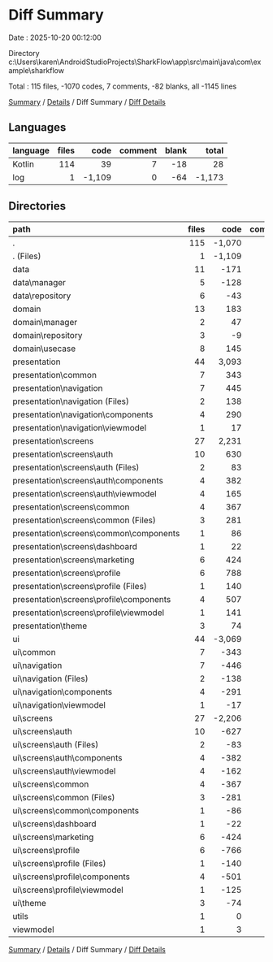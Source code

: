 # Diff Summary

Date : 2025-10-20 00:12:00

Directory c:\\Users\\karen\\AndroidStudioProjects\\SharkFlow\\app\\src\\main\\java\\com\\example\\sharkflow

Total : 115 files,  -1070 codes, 7 comments, -82 blanks, all -1145 lines

[Summary](results.md) / [Details](details.md) / Diff Summary / [Diff Details](diff-details.md)

## Languages
| language | files | code | comment | blank | total |
| :--- | ---: | ---: | ---: | ---: | ---: |
| Kotlin | 114 | 39 | 7 | -18 | 28 |
| log | 1 | -1,109 | 0 | -64 | -1,173 |

## Directories
| path | files | code | comment | blank | total |
| :--- | ---: | ---: | ---: | ---: | ---: |
| . | 115 | -1,070 | 7 | -82 | -1,145 |
| . (Files) | 1 | -1,109 | 0 | -64 | -1,173 |
| data | 11 | -171 | 1 | -45 | -215 |
| data\\manager | 5 | -128 | 0 | -33 | -161 |
| data\\repository | 6 | -43 | 1 | -12 | -54 |
| domain | 13 | 183 | 0 | 34 | 217 |
| domain\\manager | 2 | 47 | 0 | 10 | 57 |
| domain\\repository | 3 | -9 | 0 | -3 | -12 |
| domain\\usecase | 8 | 145 | 0 | 27 | 172 |
| presentation | 44 | 3,093 | 136 | 356 | 3,585 |
| presentation\\common | 7 | 343 | 74 | 46 | 463 |
| presentation\\navigation | 7 | 445 | 4 | 47 | 496 |
| presentation\\navigation (Files) | 2 | 138 | 2 | 10 | 150 |
| presentation\\navigation\\components | 4 | 290 | 2 | 32 | 324 |
| presentation\\navigation\\viewmodel | 1 | 17 | 0 | 5 | 22 |
| presentation\\screens | 27 | 2,231 | 7 | 244 | 2,482 |
| presentation\\screens\\auth | 10 | 630 | 6 | 90 | 726 |
| presentation\\screens\\auth (Files) | 2 | 83 | 0 | 13 | 96 |
| presentation\\screens\\auth\\components | 4 | 382 | 0 | 49 | 431 |
| presentation\\screens\\auth\\viewmodel | 4 | 165 | 6 | 28 | 199 |
| presentation\\screens\\common | 4 | 367 | 1 | 37 | 405 |
| presentation\\screens\\common (Files) | 3 | 281 | 0 | 29 | 310 |
| presentation\\screens\\common\\components | 1 | 86 | 1 | 8 | 95 |
| presentation\\screens\\dashboard | 1 | 22 | 0 | 4 | 26 |
| presentation\\screens\\marketing | 6 | 424 | 0 | 41 | 465 |
| presentation\\screens\\profile | 6 | 788 | 0 | 72 | 860 |
| presentation\\screens\\profile (Files) | 1 | 140 | 0 | 18 | 158 |
| presentation\\screens\\profile\\components | 4 | 507 | 0 | 37 | 544 |
| presentation\\screens\\profile\\viewmodel | 1 | 141 | 0 | 17 | 158 |
| presentation\\theme | 3 | 74 | 51 | 19 | 144 |
| ui | 44 | -3,069 | -130 | -362 | -3,561 |
| ui\\common | 7 | -343 | -74 | -46 | -463 |
| ui\\navigation | 7 | -446 | -4 | -51 | -501 |
| ui\\navigation (Files) | 2 | -138 | -2 | -12 | -152 |
| ui\\navigation\\components | 4 | -291 | -2 | -33 | -326 |
| ui\\navigation\\viewmodel | 1 | -17 | 0 | -6 | -23 |
| ui\\screens | 27 | -2,206 | -1 | -246 | -2,453 |
| ui\\screens\\auth | 10 | -627 | 0 | -95 | -722 |
| ui\\screens\\auth (Files) | 2 | -83 | 0 | -13 | -96 |
| ui\\screens\\auth\\components | 4 | -382 | 0 | -50 | -432 |
| ui\\screens\\auth\\viewmodel | 4 | -162 | 0 | -32 | -194 |
| ui\\screens\\common | 4 | -367 | -1 | -37 | -405 |
| ui\\screens\\common (Files) | 3 | -281 | 0 | -29 | -310 |
| ui\\screens\\common\\components | 1 | -86 | -1 | -8 | -95 |
| ui\\screens\\dashboard | 1 | -22 | 0 | -4 | -26 |
| ui\\screens\\marketing | 6 | -424 | 0 | -41 | -465 |
| ui\\screens\\profile | 6 | -766 | 0 | -69 | -835 |
| ui\\screens\\profile (Files) | 1 | -140 | 0 | -18 | -158 |
| ui\\screens\\profile\\components | 4 | -501 | 0 | -36 | -537 |
| ui\\screens\\profile\\viewmodel | 1 | -125 | 0 | -15 | -140 |
| ui\\theme | 3 | -74 | -51 | -19 | -144 |
| utils | 1 | 0 | 0 | -1 | -1 |
| viewmodel | 1 | 3 | 0 | 0 | 3 |

[Summary](results.md) / [Details](details.md) / Diff Summary / [Diff Details](diff-details.md)